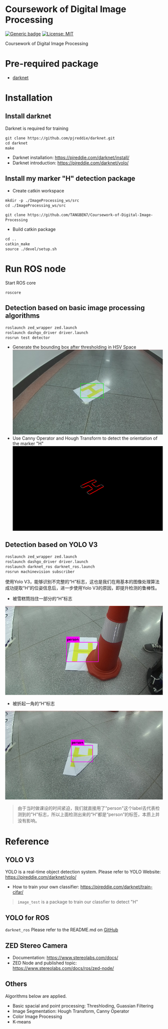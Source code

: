 # Coursework of Digital Image Processing
[![Generic badge](https://img.shields.io/badge/version-v5.1.1-blue.svg)](https://shields.io/)
[![License: MIT](https://img.shields.io/badge/License-MIT-green.svg)](https://opensource.org/licenses/MIT) 

Coursework of Digital Image Processing

# Pre-required package
- [darknet](https://github.com/pjreddie/darknet)

# Installation
## Install darknet
Darknet is required for training
```
git clone https://github.com/pjreddie/darknet.git
cd darknet
make
```
- Darknet installation: https://pjreddie.com/darknet/install/
- Darknet introduction: https://pjreddie.com/darknet/yolo/

## Install my marker "H" detection package
- Create catkin workspace
```
mkdir -p ./ImageProcessing_ws/src
cd ./ImageProcessing_ws/src
```
```
git clone https://github.com/TANGBEN7/Coursework-of-Digital-Image-Processing
```
- Build catkin package
```
cd ..
catkin_make
source ./devel/setup.sh
```

# Run ROS node
Start ROS core
```
roscore
```
## Detection based on basic image processing algorithms
```
roslaunch zed_wrapper zed.launch
roslaunch dashgo_driver driver.launch
rosrun test detector
```
- Generate the bounding box after thresholding in HSV Space
![](https://github.com/TANGBEN7/Coursework-of-Digital-Image-Processing/blob/main/assets/img/Frame_1.png)
- Use Canny Operator and Hough Transform to detect the orientation of the marker "H"
![](https://github.com/TANGBEN7/Coursework-of-Digital-Image-Processing/blob/main/assets/img/Left%20HoughLine_1.png)

## Detection based on YOLO V3
```
roslaunch zed_wrapper zed.launch
roslaunch dashgo_driver driver.launch
roslaunch darknet_ros darknet_ros.launch
rosrun machinevision subscriber
```

使用Yolo V3，能够识别不完整的“H”标志，这也是我们在用基本的图像处理算法成功提取“H”的位姿信息后，进一步使用Yolo V3的原因，即提升检测的鲁棒性。

- 被雪糕筒挡住一部分的“H”标志

![](https://github.com/TANGBEN7/Coursework-of-Digital-Image-Processing/blob/main/assets/img/YOLO%20V3_6.png)

- 被折起一角的“H”标志

![](https://github.com/TANGBEN7/Coursework-of-Digital-Image-Processing/blob/main/assets/img/YOLO%20V3_3.png)

> 由于当时做课设的时间紧迫，我们就直接用了"person"这个label去代表检测到的"H"标志，所以上面检测出来的“H”都是“person”的标签，本质上并没有影响。

# Reference
## YOLO V3
YOLO is a real-time object detection system. Please refer to YOLO Website: https://pjreddie.com/darknet/yolo/
- How to train your own classifier: https://pjreddie.com/darknet/train-cifar/
> `image_test` is a package to train our classfier to detect "H"
## YOLO for ROS
`darknet_ros`
Please refer to the README.md on [GitHub](https://github.com/leggedrobotics/darknet_ros)
## ZED Stereo Camera
- Documentation: https://www.stereolabs.com/docs/
- ZED Node and published topic: https://www.stereolabs.com/docs/ros/zed-node/

## Others
Algorithms below are applied. 
- Basic spacial and point processing: Threshloding, Guassian Filtering
- Image Segmentation: Hough Transform, Canny Operator
- Color Image Processing
- K-means
